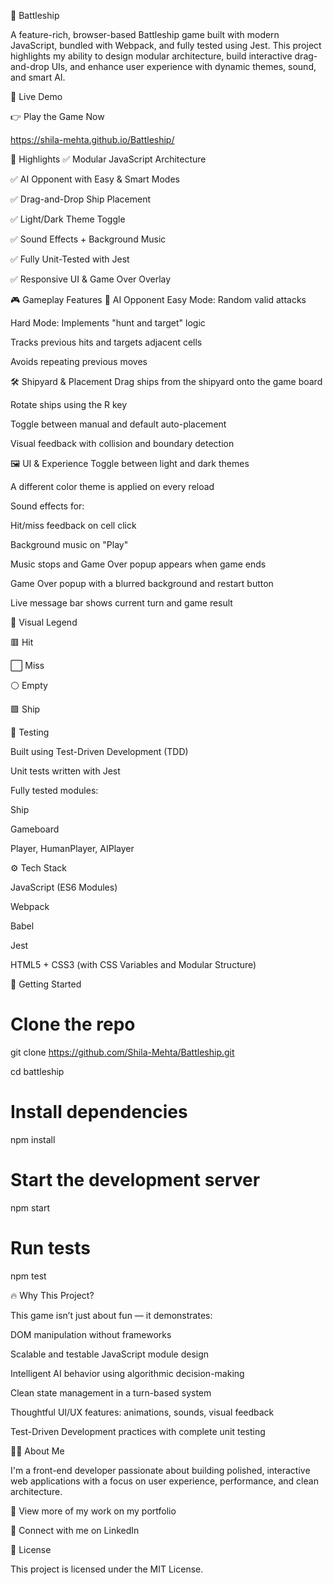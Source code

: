 🚢 Battleship

A feature-rich, browser-based Battleship game built with modern JavaScript, bundled with Webpack, and fully tested using Jest. This project highlights my ability to design modular architecture, build interactive drag-and-drop UIs, and enhance user experience with dynamic themes, sound, and smart AI.

🔗 Live Demo

👉 Play the Game Now

https://shila-mehta.github.io/Battleship/

🧩 Highlights
✅ Modular JavaScript Architecture

✅ AI Opponent with Easy & Smart Modes

✅ Drag-and-Drop Ship Placement

✅ Light/Dark Theme Toggle

✅ Sound Effects + Background Music

✅ Fully Unit-Tested with Jest

✅ Responsive UI & Game Over Overlay

🎮 Gameplay Features
🎯 AI Opponent
Easy Mode: Random valid attacks

Hard Mode: Implements "hunt and target" logic

Tracks previous hits and targets adjacent cells

Avoids repeating previous moves

🛠 Shipyard & Placement
Drag ships from the shipyard onto the game board

Rotate ships using the R key

Toggle between manual and default auto-placement

Visual feedback with collision and boundary detection

🖼 UI & Experience
Toggle between light and dark themes

A different color theme is applied on every reload

Sound effects for:

Hit/miss feedback on cell click

Background music on "Play"

Music stops and Game Over popup appears when game ends

Game Over popup with a blurred background and restart button

Live message bar shows current turn and game result

🎨 Visual Legend

🟥 Hit

⬜ Miss

⚪ Empty

🟪 Ship

🧪 Testing

Built using Test-Driven Development (TDD)

Unit tests written with Jest

Fully tested modules:

Ship

Gameboard

Player, HumanPlayer, AIPlayer

⚙️ Tech Stack

JavaScript (ES6 Modules)

Webpack

Babel

Jest

HTML5 + CSS3 (with CSS Variables and Modular Structure)

🚀 Getting Started

# Clone the repo

git clone https://github.com/Shila-Mehta/Battleship.git

cd battleship

# Install dependencies

npm install

# Start the development server

npm start

# Run tests

npm test

🔥 Why This Project?

This game isn’t just about fun — it demonstrates:

DOM manipulation without frameworks

Scalable and testable JavaScript module design

Intelligent AI behavior using algorithmic decision-making

Clean state management in a turn-based system

Thoughtful UI/UX features: animations, sounds, visual feedback

Test-Driven Development practices with complete unit testing

👩‍💻 About Me

I'm a front-end developer passionate about building polished, interactive web applications with a focus on user experience, performance, and clean architecture.

📁 View more of my work on my portfolio

💼 Connect with me on LinkedIn

📄 License

This project is licensed under the MIT License.

